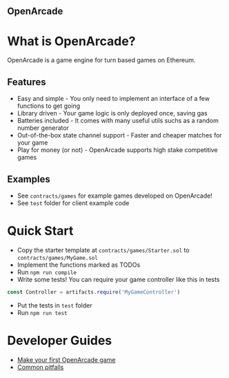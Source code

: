 OpenArcade
---

# What is OpenArcade?
OpenArcade is a game engine for turn based games on Ethereum.

## Features
- Easy and simple - You only need to implement an interface of a few functions to get going
- Library driven - Your game logic is only deployed once, saving gas
- Batteries included - It comes with many useful utils suchs as a random number generator
- Out-of-the-box state channel support - Faster and cheaper matches for your game
- Play for money (or not) - OpenArcade supports high stake competitive games

## Examples
- See `contracts/games` for example games developed on OpenArcade!
- See `test` folder for client example code

# Quick Start
- Copy the starter template at `contracts/games/Starter.sol` to `contracts/games/MyGame.sol`
- Implement the functions marked as TODOs
- Run `npm run compile`
- Write some tests! You can require your game controller like this in tests
```javascript
const Controller = artifacts.require('MyGameController')
```
- Put the tests in `test` folder
- Run `npm run test`

# Developer Guides
- [Make your first OpenArcade game](#)
- [Common pitfalls](#)
